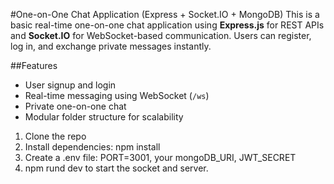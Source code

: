 #One-on-One Chat Application (Express + Socket.IO + MongoDB)
This is a basic real-time one-on-one chat application using **Express.js** for REST APIs and **Socket.IO** for WebSocket-based communication. Users can register, log in, and exchange private messages instantly.

##Features

- User signup and login
- Real-time messaging using WebSocket (`/ws`)
- Private one-on-one chat
- Modular folder structure for scalability

1. Clone the repo
2. Install dependencies: npm install
3. Create a .env file: PORT=3001, your mongoDB_URI, JWT_SECRET
4. npm rund dev to start the socket and server.
